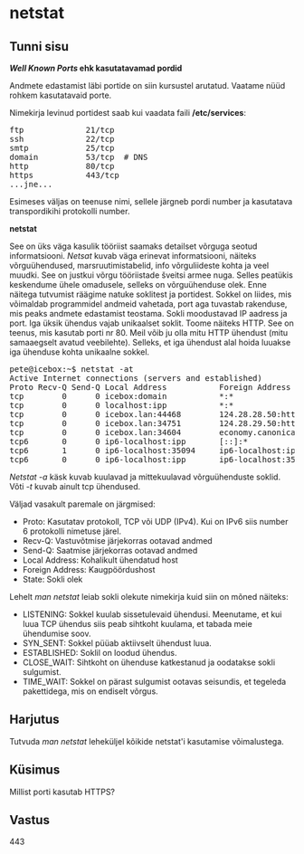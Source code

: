 ﻿# netstat

## Tunni sisu

<b>*Well Known Ports* ehk kasutatavamad pordid</b>

Andmete edastamist läbi portide on siin kursustel arutatud. Vaatame nüüd rohkem kasutatavaid porte.

Nimekirja levinud portidest saab kui vaadata faili <b>/etc/services</b>:

<pre>
ftp             21/tcp
ssh             22/tcp
smtp            25/tcp 
domain          53/tcp  # DNS
http            80/tcp
https           443/tcp
...jne...
</pre>

Esimeses väljas on teenuse nimi, sellele järgneb pordi number ja kasutatava transpordikihi protokolli number.

<b>netstat</b>

See on üks väga kasulik tööriist saamaks detailset võrguga seotud informatsiooni. *Netsat* kuvab väga erinevat informatsiooni, näiteks võrguühendused, marsruutimistabelid, info võrguliideste kohta ja veel muudki. See on justkui võrgu tööriistade šveitsi armee nuga. Selles peatükis keskendume ühele omadusele, selleks on võrguühenduse olek. Enne näitega tutvumist räägime natuke soklitest ja portidest. Sokkel on liides, mis võimaldab programmidel andmeid vahetada, port aga tuvastab rakenduse, mis peaks andmete edastamist teostama. Sokli moodustavad IP aadress ja port. Iga üksik ühendus vajab unikaalset soklit. Toome näiteks HTTP. See on teenus, mis kasutab porti nr 80. Meil võib ju olla mitu HTTP ühendust (mitu samaaegselt avatud veebilehte). Selleks, et iga ühendust alal hoida luuakse iga ühenduse kohta unikaalne sokkel.

<pre>
pete@icebox:~$ netstat -at
Active Internet connections (servers and established)
Proto Recv-Q Send-Q Local Address           Foreign Address         State      
tcp        0      0 icebox:domain           *:*                     LISTEN     
tcp        0      0 localhost:ipp           *:*                     LISTEN     
tcp        0      0 icebox.lan:44468        124.28.28.50:http       TIME_WAIT  
tcp        0      0 icebox.lan:34751        124.28.29.50:http       TIME_WAIT  
tcp        0      0 icebox.lan:34604        economy.canonical.:http TIME_WAIT  
tcp6       0      0 ip6-localhost:ipp       [::]:*                  LISTEN     
tcp6       1      0 ip6-localhost:35094     ip6-localhost:ipp       CLOSE_WAIT 
tcp6       0      0 ip6-localhost:ipp       ip6-localhost:35094     FIN_WAIT2
</pre>

*Netstat -a* käsk kuvab kuulavad ja mittekuulavad võrguühenduste soklid. Võti *-t* kuvab ainult tcp ühendused.

Väljad vasakult paremale on järgmised:

<ul>
<li>Proto: Kasutatav protokoll, TCP või UDP (IPv4). Kui on IPv6 siis number 6 protokolli nimetuse järel.</li>
<li>Recv-Q: Vastuvõtmise järjekorras ootavad andmed</li>
<li>Send-Q: Saatmise järjekorras ootavad andmed</li>
<li>Local Address: Kohalikult ühendatud host</li>
<li>Foreign Address: Kaugpöördushost</li>
<li>State: Sokli olek</li>
</ul>

Lehelt *man netstat* leiab sokli olekute nimekirja kuid siin on mõned näiteks:

<ul>
<li>LISTENING: Sokkel kuulab sissetulevaid ühendusi. Meenutame, et kui luua TCP ühendus siis peab sihtkoht kuulama, et tabada meie ühendumise soov.</li>
<li>SYN_SENT: Sokkel püüab aktiivselt ühendust luua.</li>
<li>ESTABLISHED: Soklil on loodud ühendus.</li>
<li>CLOSE_WAIT: Sihtkoht on ühenduse katkestanud ja oodatakse sokli sulgumist.</li>
<li>TIME_WAIT: Sokkel on pärast sulgumist ootavas seisundis, et tegeleda pakettidega, mis on endiselt võrgus.</li>
 </ul>

## Harjutus

Tutvuda *man netstat* leheküljel kõikide netstat'i kasutamise võimalustega.

## Küsimus

Millist porti kasutab HTTPS?

## Vastus

443

